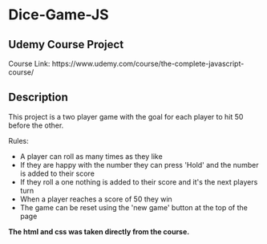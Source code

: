 # Dice-Game-JS

## Udemy Course Project
<p> Course Link: https://www.udemy.com/course/the-complete-javascript-course/
  
## Description
This project is a two player game with the goal for each player to hit 50 before the other.

Rules:

* A player can roll as many times as they like
* If they are happy with the number they can press 'Hold' and the number is added to their score
* If they roll a one nothing is added to their score and it's the next players turn
* When a player reaches a score of 50 they win
* The game can be reset using the 'new game' button at the top of the page


<b> The html and css was taken directly from the course. </b>
